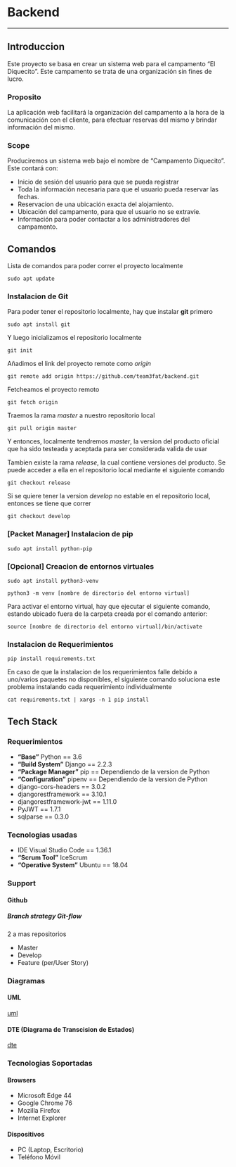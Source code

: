 # Backend

***

## Introduccion

Este proyecto se basa en crear un sistema web para el campamento “El Diquecito”. Este campamento se trata de una organización sin fines de lucro.

### Proposito

La aplicación web facilitará la organización del campamento a la hora de la comunicación con el cliente, para efectuar reservas del mismo y brindar información del mismo.

### Scope

Produciremos un sistema web bajo el nombre de “Campamento Diquecito”.  Este contará con:

- Inicio de sesión del usuario para que se pueda registrar
- Toda la información necesaria para que el usuario pueda reservar las fechas.
- Reservacion de una ubicación exacta del alojamiento.
- Ubicación del campamento, para que el usuario no se extravíe.
- Información para poder contactar a los administradores del campamento.

## Comandos

Lista de comandos para poder correr el proyecto localmente

`sudo apt update`

### Instalacion de Git

Para poder tener el repositorio localmente, hay que instalar **git** primero

`sudo apt install git`

Y luego inicializamos el repositorio localmente

`git init`

Añadimos el link del proyecto remote como *origin*

`git remote add origin https://github.com/team3fat/backend.git`

Fetcheamos el proyecto remoto

`git fetch origin`

Traemos la rama *master* a nuestro repositorio local

`git pull origin master`

Y entonces, localmente tendremos *master*, la version del producto oficial que ha sido testeada
y aceptada para ser considerada valida de usar

Tambien existe la rama *release*, la cual contiene versiones del producto. Se puede acceder a ella en el repositorio local mediante el siguiente comando

`git checkout release`

Si se quiere tener la version *develop* no estable en el repositorio local, entonces se tiene
que correr

`git checkout develop`

### [Packet Manager] Instalacion de pip

`sudo apt install python-pip`

### [Opcional] Creacion de entornos virtuales

`sudo apt install python3-venv`

`python3 -m venv [nombre de directorio del entorno virtual]`

Para activar el entorno virtual, hay que ejecutar el siguiente comando, estando ubicado fuera de la carpeta creada
por el comando anterior:

`source [nombre de directorio del entorno virtual]/bin/activate`

### Instalacion de Requerimientos

`pip install requirements.txt`

En caso de que la instalacion de los requerimientos falle debido a uno/varios paquetes no disponibles,
el siguiente comando soluciona este problema instalando cada requerimiento individualmente

`cat requirements.txt | xargs -n 1 pip install`

## Tech Stack

### Requerimientos

- **“Base”** Python == 3.6
- **“Build System”** Django == 2.2.3
- **“Package Manager”** pip == Dependiendo de la version de Python
- **“Configuration”** pipenv == Dependiendo de la version de Python
- django-cors-headers == 3.0.2
- djangorestframework == 3.10.1
- djangorestframework-jwt == 1.11.0
- PyJWT == 1.7.1
- sqlparse == 0.3.0

### Tecnologias usadas

- IDE Visual Studio Code == 1.36.1
- **“Scrum Tool”** IceScrum
- **“Operative System”** Ubuntu == 18.04

### Support

#### Github

##### Branch strategy Git-flow

2 a mas repositorios

- Master
- Develop
- Feature (per/User Story)

### Diagramas

#### UML

[uml](https://docs.google.com/drawings/d/1XqeEOYqTLx5LdtMM8u_Mby8EgA3s9WIHtVM6l_oG1R4/edit)

#### DTE (**D**iagrama de **T**ranscision de **E**stados)

[dte](https://docs.google.com/drawings/d/1BsCM58zch_OiY_SmOd51n7iqg-9ZTkE44gvu2-WZSHM/edit)

### Tecnologias Soportadas

#### Browsers

- Microsoft Edge 44
- Google Chrome 76
- Mozilla Firefox
- Internet Explorer

#### Dispositivos

- PC (Laptop, Escritorio)
- Teléfono Móvil
